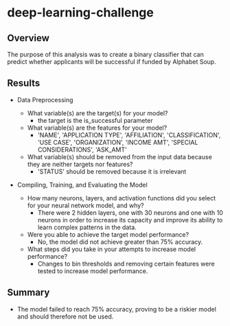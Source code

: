 # deep-learning-challenge

## Overview
The purpose of this analysis was to create a binary classifier that can predict whether applicants will be successful if funded by Alphabet Soup.

## Results
- Data Preprocessing

  - What variable(s) are the target(s) for your model?
    - the target is the is_successful parameter
  - What variable(s) are the features for your model?
    - 'NAME', 'APPLICATION TYPE', 'AFFILIATION', 'CLASSIFICATION', 'USE CASE', 'ORGANIZATION', 'INCOME AMT', 'SPECIAL CONSIDERATIONS', 'ASK_AMT'
  - What variable(s) should be removed from the input data because they are neither targets nor features?
    - 'STATUS' should be removed because it is irrelevant
  
- Compiling, Training, and Evaluating the Model

  - How many neurons, layers, and activation functions did you select for your neural network model, and why?
    - There were 2 hidden layers, one with 30 neurons and one with 10 neurons in order to increase its capacity and improve its ability to learn complex patterns in the data.
  - Were you able to achieve the target model performance?
    - No, the model did not achieve greater than 75% accuracy.
  - What steps did you take in your attempts to increase model performance?
    - Changes to bin thresholds and removing certain features were tested to increase model performance.

## Summary
  - The model failed to reach 75% accuracy, proving to be a riskier model and should therefore not be used.
